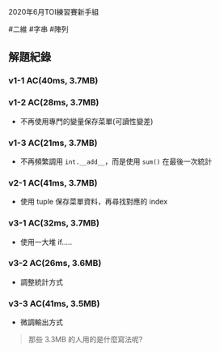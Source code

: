 2020年6月TOI練習賽新手組

#二維 #字串 #陣列

## 解題紀錄
### v1-1 AC(40ms, 3.7MB)

### v1-2 AC(28ms, 3.7MB)
- 不再使用專門的變量保存菜單(可讀性變差)

### v1-3 AC(21ms, 3.7MB)
- 不再頻繁調用 `int.__add__`，而是使用 `sum()` 在最後一次統計

### v2-1 AC(41ms, 3.7MB)
- 使用 tuple 保存菜單資料，再尋找對應的 index

### v3-1 AC(32ms, 3.7MB)
- 使用一大堆 if.....

### v3-2 AC(26ms, 3.6MB)
- 調整統計方式

### v3-3 AC(41ms, 3.5MB)
- 微調輸出方式

> 那些 3.3MB 的人用的是什麼寫法呢?
